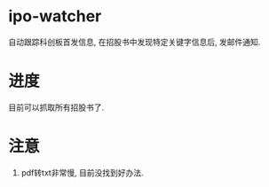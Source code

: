 # ipo-watcher

自动跟踪科创板首发信息, 在招股书中发现特定关键字信息后, 发邮件通知.

# 进度

目前可以抓取所有招股书了.

# 注意

1. pdf转txt非常慢, 目前没找到好办法.